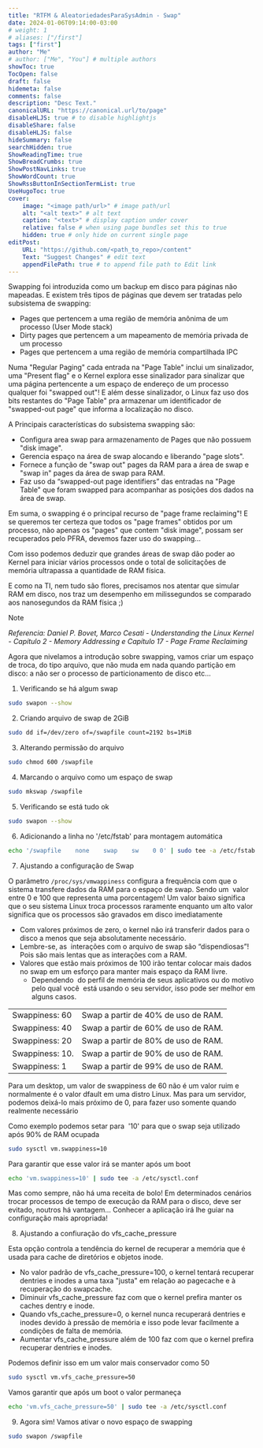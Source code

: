 ```yaml
---
title: "RTFM & AleatoriedadesParaSysAdmin - Swap"
date: 2024-01-06T09:14:00-03:00
# weight: 1
# aliases: ["/first"]
tags: ["first"]
author: "Me"
# author: ["Me", "You"] # multiple authors
showToc: true
TocOpen: false
draft: false
hidemeta: false
comments: false
description: "Desc Text."
canonicalURL: "https://canonical.url/to/page"
disableHLJS: true # to disable highlightjs
disableShare: false
disableHLJS: false
hideSummary: false
searchHidden: true
ShowReadingTime: true
ShowBreadCrumbs: true
ShowPostNavLinks: true
ShowWordCount: true
ShowRssButtonInSectionTermList: true
UseHugoToc: true
cover:
    image: "<image path/url>" # image path/url
    alt: "<alt text>" # alt text
    caption: "<text>" # display caption under cover
    relative: false # when using page bundles set this to true
    hidden: true # only hide on current single page
editPost:
    URL: "https://github.com/<path_to_repo>/content"
    Text: "Suggest Changes" # edit text
    appendFilePath: true # to append file path to Edit link
---
```


Swapping foi introduzida como um backup em disco para páginas não mapeadas. E existem três tipos de páginas que devem ser tratadas pelo subsistema de swapping:

- Pages que pertencem a uma região de memória anônima de um processo (User Mode stack)
- Dirty pages  que pertencem a um mapeamento de memória privada de um processo
- Pages que pertencem a uma região de memória compartilhada IPC

Numa "Regular Paging" cada entrada na "Page Table" inclui um sinalizador, uma "Present flag" e o Kernel explora esse sinalizador para sinalizar que uma página pertencente a um espaço de endereço de um processo qualquer foi "swapped out"! E além desse sinalizador, o Linux faz uso dos bits restantes do "Page Table" pra armazenar um identificador de "swapped-out page" que informa a localização no disco. 

A Principais características do subsistema swapping  são:

- Configura area swap para armazenamento de Pages que não possuem "disk image".
- Gerencia espaço na área de swap alocando e liberando "page slots".
- Fornece a função de "swap out" pages da RAM para a área de swap  e "swap in" pages da área de swap para RAM.
- Faz uso da “swapped-out page identifiers” das entradas na "Page Table" que foram swapped para acompanhar as posições dos dados na área de swap.

Em suma, o swapping é o principal recurso de "page frame reclaiming"! E se queremos ter certeza que todos os "page frames" obtidos por um processo, não apenas os "pages" que contem "disk image", possam ser recuperados pelo PFRA, devemos fazer uso do swapping...

Com isso podemos deduzir que grandes áreas de swap dão poder ao Kernel para iniciar vários processos onde o total de solicitações de memória ultrapassa a quantidade de RAM física.

E como na TI, nem tudo são flores, precisamos nos atentar que simular RAM em disco, nos traz um desempenho em milissegundos se comparado aos nanosegundos da RAM física ;) 

>[!NOTE]
>*Referencia: Daniel P. Bovet, Marco Cesati - Understanding the Linux Kernel - Capítulo 2 - Memory Addressing e Capítulo 17 - Page Frame Reclaiming*


Agora que nivelamos a introdução sobre swapping, vamos criar um espaço de troca, do tipo arquivo, que não muda em nada quando partição em disco: a não ser o processo de particionamento de disco etc...


1. Verificando se há algum swap

```bash
sudo swapon --show
```

2. Criando arquivo de swap de 2GiB

```bash
sudo dd if=/dev/zero of=/swapfile count=2192 bs=1MiB
```

3. Alterando permissão do arquivo

```bash
sudo chmod 600 /swapfile
```

4. Marcando o arquivo como um espaço de swap

```bash
sudo mkswap /swapfile
```

5. Verificando se está tudo ok

```bash
sudo swapon --show
```

6. Adicionando a linha no '/etc/fstab' para montagem automática

```bash
echo '/swapfile    none    swap    sw    0 0' | sudo tee -a /etc/fstab
```

7. Ajustando a configuração de Swap

O parâmetro `/proc/sys/vmwappiness` configura a frequência com que o sistema transfere dados da RAM para o espaço de swap. Sendo um  valor entre 0 e 100 que representa uma porcentagem! Um valor baixo significa que o seu sistema Linux troca processos raramente enquanto um alto valor significa que os processos são gravados em disco imediatamente

* Com valores próximos de zero, o kernel não irá transferir dados para o  disco a menos que seja absolutamente necessário.
* Lembre-se, as  interações com o arquivo de swap são “dispendiosas”! Pois são mais lentas que as interações com a RAM.
* Valores que estão mais próximos de 100 irão tentar colocar mais dados  no swap em um esforço para manter mais espaço da RAM livre.
	* Dependendo  do perfil de memória de seus aplicativos ou do motivo pelo qual você  está usando o seu servidor, isso pode ser melhor em alguns casos.

|     |     |
| --- | --- |
| Swappiness: 60 | Swap a partir de 40% de uso de RAM. |
| Swappiness: 40 | Swap a partir de 60% de uso de RAM. |
| Swappiness: 20 | Swap a partir de 80% de uso de RAM. |
| Swappiness: 10. | Swap a partir de 90% de uso de RAM. |
| Swappiness: 1 | Swap a partir de 99% de uso de RAM. |

Para um desktop, um valor de swappiness de 60 não é um valor ruim e normalmente é o valor dfault em uma distro Linux. Mas para um servidor, podemos deixá-lo mais próximo de 0, para fazer uso somente quando realmente necessário

Como exemplo podemos setar para  '10' para que o swap seja utilizado após 90% de RAM ocupada
```bash
sudo sysctl vm.swappiness=10
```
Para garantir que esse valor irá se manter após um boot
```bash
echo 'vm.swappiness=10' | sudo tee -a /etc/sysctl.conf
```

Mas como sempre, não há uma receita de bolo! Em determinados cenários  trocar processos de tempo de execução da RAM para o disco, deve ser evitado, noutros há vantagem... Conhecer a aplicação irá lhe guiar na configuração mais apropriada!

8. Ajustando a confiuração do vfs\_cache\_pressure

Esta opção controla a tendência do kernel de recuperar a memória que é usada para cache de diretórios e objetos inode.

* No valor padrão de vfs\_cache\_pressure=100, o kernel tentará recuperar dentries e inodes a uma taxa "justa" em relação ao pagecache e à recuperação do swapcache.
* Diminuir vfs\_cache\_pressure faz com que o kernel prefira manter os caches dentry e inode.
* Quando vfs\_cache\_pressure=0, o kernel nunca recuperará dentries e inodes devido à pressão de memória e isso pode levar facilmente a condições de falta de memória.
* Aumentar vfs\_cache\_pressure além de 100 faz com que o kernel prefira recuperar dentries e inodes.

Podemos definir isso em um valor mais conservador como 50
```bash
sudo sysctl vm.vfs_cache_pressure=50
```

Vamos garantir que após um boot o valor permaneça
```bash
echo 'vm.vfs_cache_pressure=50' | sudo tee -a /etc/sysctl.conf
```

9. Agora sim! Vamos ativar o novo espaço de swapping 

```bash
sudo swapon /swapfile
```

